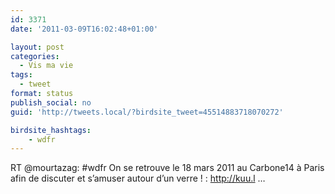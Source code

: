 ```yaml
---
id: 3371
date: '2011-03-09T16:02:48+01:00'

layout: post
categories:
  - Vis ma vie
tags:
  - tweet
format: status
publish_social: no
guid: 'http://tweets.local/?birdsite_tweet=45514883718070272'

birdsite_hashtags:
    - wdfr
---
```


RT @mourtazag: #wdfr On se retrouve le 18 mars 2011 au Carbone14 à Paris afin de discuter et s’amuser autour d’un verre ! : http://kuu.l …